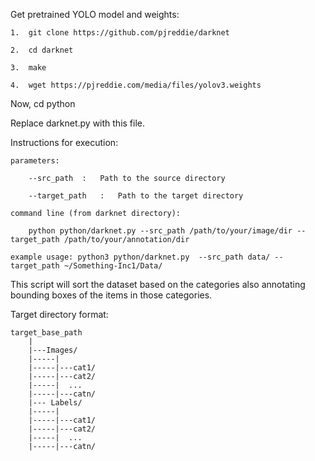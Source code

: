 Get pretrained YOLO model and weights:
	
	1.	git clone https://github.com/pjreddie/darknet

	2.	cd darknet

	3.	make

	4.	wget https://pjreddie.com/media/files/yolov3.weights	


Now, cd python

Replace darknet.py with this file.

Instructions for execution:

	parameters: 

		--src_path	:	Path to the source directory
	
		--target_path	:	Path to the target directory

	command line (from darknet directory):
	
 		python python/darknet.py --src_path /path/to/your/image/dir --target_path /path/to/your/annotation/dir

	example usage: python3 python/darknet.py  --src_path data/ --target_path ~/Something-Inc1/Data/

This script will sort the dataset based on the categories also annotating bounding boxes of the items in those categories.

Target directory format:

	target_base_path
		|
		|---Images/
		|-----|
		|-----|---cat1/
		|-----|---cat2/
		|-----|  ...
		|-----|---catn/
		|--- Labels/
		|-----|
		|-----|---cat1/
		|-----|---cat2/
		|-----|  ...
		|-----|---catn/

